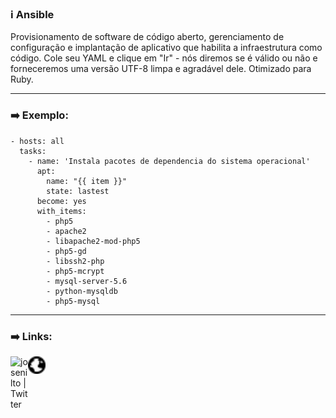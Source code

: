 ### ℹ️ Ansible

Provisionamento de software de código aberto, gerenciamento de configuração e implantação de aplicativo que habilita a infraestrutura como código. Cole seu YAML e clique em "Ir" - nós diremos se é válido ou não e forneceremos uma versão UTF-8 limpa e agradável dele. Otimizado para Ruby.

----

### ➡️ Exemplo:

```MD
- hosts: all
  tasks:
    - name: 'Instala pacotes de dependencia do sistema operacional'
      apt:
        name: "{{ item }}" 
        state: lastest
      become: yes
      with_items:
        - php5
        - apache2
        - libapache2-mod-php5
        - php5-gd
        - libssh2-php
        - php5-mcrypt
        - mysql-server-5.6
        - python-mysqldb
        - php5-mysql
```

----

### ➡️ Links:

[<img title="Ansible" align="left" alt="josenilto | Twitter" width="28px" src="https://cdn.jsdelivr.net/npm/simple-icons@v3/icons/ansible.svg" />][ansible]
[<img title="YamLint" align="left" alt="josenilto | Twitter" width="28px" src="https://raw.githubusercontent.com/iconic/open-iconic/master/svg/globe.svg" />][website]

[Ansible]: https://docs.ansible.com/ansible/latest/index.html 
[Website]: http://www.yamllint.com 

